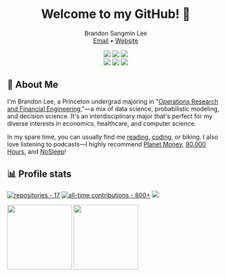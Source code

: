 <div align="center">
  <h1>Welcome to my GitHub! 👋</h1>
  <p>
    Brandon Sangmin Lee <br>
    <a href="mailto:brandon.sangmin.lee@gmail.com">Email</a> • <a href="http://brandonssandbox.com/">Website</a>
  </p>
  
  ![](https://img.shields.io/badge/Python-3776AB?style=for-the-badge&logo=python&logoColor=white)
  ![](https://img.shields.io/badge/Java-ED8B00?style=for-the-badge&logo=java&logoColor=white)
  ![](https://img.shields.io/badge/C%2B%2B-00599C?style=for-the-badge&logo=c%2B%2B&logoColor=white)
  <br>
  ![](https://img.shields.io/badge/HTML5-E34F26?style=for-the-badge&logo=html5&logoColor=white)
  ![](https://img.shields.io/badge/CSS3-1572B6?style=for-the-badge&logo=css3&logoColor=white)
  ![](https://img.shields.io/badge/JavaScript-323330?style=for-the-badge&logo=javascript&logoColor=F7DF1E)
</div>

## 📘 About Me
<p>I'm Brandon Lee, a Princeton undergrad majoring in "<a href="https://orfe.princeton.edu/" target="_blank">Operations
            Research and Financial Engineering</a>,"—a mix of data science, probabilistic modeling, and decision
            science. It's an interdisciplinary major that's perfect for my diverse interests in economics,
            healthcare, and computer science.</p>

<p>In my spare time, you can usually find me <a href="https://www.brandonssandbox.com/blog/">reading</a>, <a href="https://www.brandonssandbox.com/projects/">coding</a>, or biking.
            I also love listening to podcasts—I highly recommend
            <a href="https://www.npr.org/sections/money/" target="_blank">Planet Money</a>,
            <a href="https://80000hours.org/podcast/" target="_blank">80,000 Hours</a>,
            and <a href="https://www.thenosleeppodcast.com/" target="_blank">NoSleep</a>!</p>


## 📊 Profile stats
[![repositories - 17](https://img.shields.io/badge/repositories-17-blue)](https://github.com/dabslee?tab=repositories)
[![all-time contributions - 800+](https://img.shields.io/badge/all--time_contributions-800+-blue)](https://github.com/dabslee?tab=repositories)
![](https://visitor-badge.glitch.me/badge?page_id=dabslee.dabslee)

<img src="https://github-readme-stats.vercel.app/api?username=dabslee&bg_color=80808020&hide_title=true&count_private=true&hide_border=true&text_color=808080" height="150"></img>
<img src="https://github-readme-stats.vercel.app/api/top-langs/?username=dabslee&layout=compact&bg_color=80808020&hide_title=true&count_private=true&hide_border=true&text_color=808080" height="150"></img>

